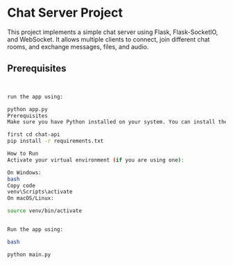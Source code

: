 # Chat Server Project

This project implements a simple chat server using Flask, Flask-SocketIO, and WebSocket. It allows multiple clients to connect, join different chat rooms, and exchange messages, files, and audio.

## Prerequisites

```bash


run the app using:

python app.py
Prerequisites
Make sure you have Python installed on your system. You can install the required Python packages using:

first cd chat-api 
pip install -r requirements.txt

How to Run
Activate your virtual environment (if you are using one):

On Windows:
bash
Copy code
venv\Scripts\activate
On macOS/Linux:

source venv/bin/activate


Run the app using:

bash

python main.py